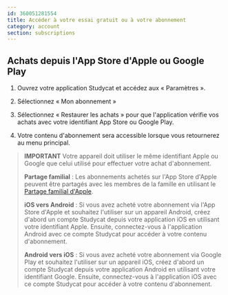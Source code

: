 ```yaml
---
id: 360051281554
title: Accéder à votre essai gratuit ou à votre abonnement
category: account
section: subscriptions
---
```



## Achats depuis l'App Store d'Apple ou Google Play

1. Ouvrez votre application Studycat et accédez aux « Paramètres ».

2. Sélectionnez « Mon abonnement »

3. Sélectionnez « Restaurer les achats » pour que l'application vérifie vos achats avec votre identifiant App Store ou Google Play.

4. Votre contenu d'abonnement sera accessible lorsque vous retournerez au menu principal.


> **IMPORTANT**
Votre appareil doit utiliser le même identifiant Apple ou Google que celui utilisé pour effectuer votre achat d'abonnement.
>
> **Partage familial** : Les abonnements achetés sur l'App Store d'Apple peuvent être partagés avec les membres de la famille en utilisant le [Partage familial d'Apple](https://www.apple.com/fr/family-sharing/).
>
> **iOS vers Android** : Si vous avez acheté votre abonnement via l'App Store d'Apple et souhaitez l'utiliser sur un appareil Android, créez d'abord un compte Studycat depuis votre application iOS en utilisant votre identifiant Apple. Ensuite, connectez-vous à l'application Android avec ce compte Studycat pour accéder à votre contenu d'abonnement.
>
> **Android vers iOS** : Si vous avez acheté votre abonnement via Google Play et souhaitez l'utiliser sur un appareil iOS, créez d'abord un compte Studycat depuis votre application Android en utilisant votre identifiant Google. Ensuite, connectez-vous à l'application iOS avec ce compte Studycat pour accéder à votre contenu d'abonnement.

